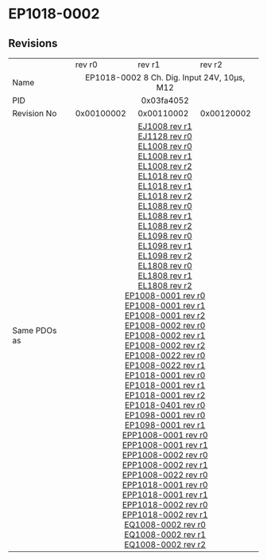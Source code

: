 # EP1018-0002

## Revisions
<table>
<tr>
<td></td>
<td>rev r0</td>
<td>rev r1</td>
<td>rev r2</td>
</tr>
<tr>
<td>Name</td>
<td colspan=3 align="center">EP1018-0002 8 Ch. Dig. Input 24V, 10µs, M12</td>
</tr>
<tr>
<td>PID</td>
<td colspan=3 align="center">0x03fa4052</td>
</tr>
<tr>
<td>Revision No</td>
<td>0x00100002</td>
<td>0x00110002</td>
<td>0x00120002</td>
</tr>
<tr>
<td>Same PDOs as</td>
<td colspan=3 align="center"><a href="EJ1008.md">EJ1008 rev r1</a><br/><a href="EJ1128.md">EJ1128 rev r0</a><br/><a href="EL1008.md">EL1008 rev r0</a><br/><a href="EL1008.md">EL1008 rev r1</a><br/><a href="EL1008.md">EL1008 rev r2</a><br/><a href="EL1018.md">EL1018 rev r0</a><br/><a href="EL1018.md">EL1018 rev r1</a><br/><a href="EL1018.md">EL1018 rev r2</a><br/><a href="EL1088.md">EL1088 rev r0</a><br/><a href="EL1088.md">EL1088 rev r1</a><br/><a href="EL1088.md">EL1088 rev r2</a><br/><a href="EL1098.md">EL1098 rev r0</a><br/><a href="EL1098.md">EL1098 rev r1</a><br/><a href="EL1098.md">EL1098 rev r2</a><br/><a href="EL1808.md">EL1808 rev r0</a><br/><a href="EL1808.md">EL1808 rev r1</a><br/><a href="EL1808.md">EL1808 rev r2</a><br/><a href="EP1008-0001.md">EP1008-0001 rev r0</a><br/><a href="EP1008-0001.md">EP1008-0001 rev r1</a><br/><a href="EP1008-0001.md">EP1008-0001 rev r2</a><br/><a href="EP1008-0002.md">EP1008-0002 rev r0</a><br/><a href="EP1008-0002.md">EP1008-0002 rev r1</a><br/><a href="EP1008-0002.md">EP1008-0002 rev r2</a><br/><a href="EP1008-0022.md">EP1008-0022 rev r0</a><br/><a href="EP1008-0022.md">EP1008-0022 rev r1</a><br/><a href="EP1018-0001.md">EP1018-0001 rev r0</a><br/><a href="EP1018-0001.md">EP1018-0001 rev r1</a><br/><a href="EP1018-0001.md">EP1018-0001 rev r2</a><br/><a href="EP1018-0401.md">EP1018-0401 rev r0</a><br/><a href="EP1098-0001.md">EP1098-0001 rev r0</a><br/><a href="EP1098-0001.md">EP1098-0001 rev r1</a><br/><a href="EPP1008-0001.md">EPP1008-0001 rev r0</a><br/><a href="EPP1008-0001.md">EPP1008-0001 rev r1</a><br/><a href="EPP1008-0002.md">EPP1008-0002 rev r0</a><br/><a href="EPP1008-0002.md">EPP1008-0002 rev r1</a><br/><a href="EPP1008-0022.md">EPP1008-0022 rev r0</a><br/><a href="EPP1018-0001.md">EPP1018-0001 rev r0</a><br/><a href="EPP1018-0001.md">EPP1018-0001 rev r1</a><br/><a href="EPP1018-0002.md">EPP1018-0002 rev r0</a><br/><a href="EPP1018-0002.md">EPP1018-0002 rev r1</a><br/><a href="EQ1008-0002.md">EQ1008-0002 rev r0</a><br/><a href="EQ1008-0002.md">EQ1008-0002 rev r1</a><br/><a href="EQ1008-0002.md">EQ1008-0002 rev r2</a></td>
</tr>
</table>
